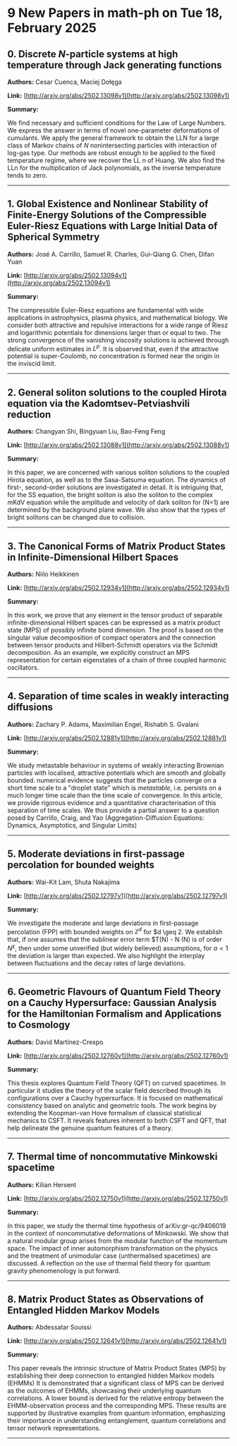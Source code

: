 # 9 New Papers in math-ph on Tue 18, February 2025

## 0. Discrete $N$-particle systems at high temperature through Jack   generating functions

**Authors:** Cesar Cuenca, Maciej Dołęga

**Link:** [http://arxiv.org/abs/2502.13098v1](http://arxiv.org/abs/2502.13098v1)

**Summary:**

We find necessary and sufficient conditions for the Law of Large Numbers. We express the answer in terms of novel one-parameter deformations of cumulants. We apply the general framework to obtain the LLN for a large class of Markov chains of $N$ nonintersecting particles with interaction of log-gas type. Our methods are robust enough to be applied to the fixed temperature regime, where we recover the LL n of Huang. We also find the LLn for the multiplication of Jack polynomials, as the inverse temperature tends to zero.

---

## 1. Global Existence and Nonlinear Stability of Finite-Energy Solutions of   the Compressible Euler-Riesz Equations with Large Initial Data of Spherical   Symmetry

**Authors:** José A. Carrillo, Samuel R. Charles, Gui-Qiang G. Chen, Difan Yuan

**Link:** [http://arxiv.org/abs/2502.13094v1](http://arxiv.org/abs/2502.13094v1)

**Summary:**

The compressible Euler-Riesz equations are fundamental with wide applications in astrophysics, plasma physics, and mathematical biology. We consider both attractive and repulsive interactions for a wide range of Riesz and logarithmic potentials for dimensions larger than or equal to two. The strong convergence of the vanishing viscosity solutions is achieved through delicate uniform estimates in $L^p$. It is observed that, even if the attractive potential is super-Coulomb, no concentration is formed near the origin in the inviscid limit.

---

## 2. General soliton solutions to the coupled Hirota equation via the   Kadomtsev-Petviashvili reduction

**Authors:** Changyan Shi, Bingyuan Liu, Bao-Feng Feng

**Link:** [http://arxiv.org/abs/2502.13088v1](http://arxiv.org/abs/2502.13088v1)

**Summary:**

In this paper, we are concerned with various soliton solutions to the coupled Hirota equation, as well as to the Sasa-Satsuma equation. The dynamics of first-, second-order solutions are investigated in detail. It is intriguing that, for the SS equation, the bright soliton is also the soliton to the complex mKdV equation while the amplitude and velocity of dark soliton for \(N=1\) are determined by the background plane wave. We also show that the types of bright solitons can be changed due to collision.

---

## 3. The Canonical Forms of Matrix Product States in Infinite-Dimensional   Hilbert Spaces

**Authors:** Niilo Heikkinen

**Link:** [http://arxiv.org/abs/2502.12934v1](http://arxiv.org/abs/2502.12934v1)

**Summary:**

In this work, we prove that any element in the tensor product of separable infinite-dimensional Hilbert spaces can be expressed as a matrix product state (MPS) of possibly infinite bond dimension. The proof is based on the singular value decomposition of compact operators and the connection between tensor products and Hilbert-Schmidt operators via the Schmidt decomposition. As an example, we explicitly construct an MPS representation for certain eigenstates of a chain of three coupled harmonic oscillators.

---

## 4. Separation of time scales in weakly interacting diffusions

**Authors:** Zachary P. Adams, Maximilian Engel, Rishabh S. Gvalani

**Link:** [http://arxiv.org/abs/2502.12881v1](http://arxiv.org/abs/2502.12881v1)

**Summary:**

We study metastable behaviour in systems of weakly interacting Brownian particles with localised, attractive potentials which are smooth and globally bounded. numerical evidence suggests that the particles converge on a short time scale to a "droplet state" which is $metastable$, i.e. persists on a much longer time scale than the time scale of convergence. In this article, we provide rigorous evidence and a quantitative characterisation of this separation of time scales. We thus provide a partial answer to a question posed by Carrillo, Craig, and Yao (Aggregation-Diffusion Equations: Dynamics, Asymptotics, and Singular Limits)

---

## 5. Moderate deviations in first-passage percolation for bounded weights

**Authors:** Wai-Kit Lam, Shuta Nakajima

**Link:** [http://arxiv.org/abs/2502.12797v1](http://arxiv.org/abs/2502.12797v1)

**Summary:**

We investigate the moderate and large deviations in first-passage percolation (FPP) with bounded weights on $\mathbb{Z}^d$ for $d \geq 2. We establish that, if one assumes that the sublinear error term $T(N) - N (N) is of order $N^\chi$, then under some unverified (but widely believed) assumptions, for $a < 1$ the deviation is larger than expected. We also highlight the interplay between fluctuations and the decay rates of large deviations.

---

## 6. Geometric Flavours of Quantum Field Theory on a Cauchy Hypersurface:   Gaussian Analysis for the Hamiltonian Formalism and Applications to Cosmology

**Authors:** David Martínez-Crespo

**Link:** [http://arxiv.org/abs/2502.12760v1](http://arxiv.org/abs/2502.12760v1)

**Summary:**

This thesis explores Quantum Field Theory (QFT) on curved spacetimes. In particular it studies the theory of the scalar field described through its configurations over a Cauchy hypersurface. It is focused on mathematical consistency based on analytic and geometric tools. The work begins by extending the Koopman-van Hove formalism of classical statistical mechanics to CSFT. It reveals features inherent to both CSFT and QFT, that help delineate the genuine quantum features of a theory.

---

## 7. Thermal time of noncommutative Minkowski spacetime

**Authors:** Kilian Hersent

**Link:** [http://arxiv.org/abs/2502.12750v1](http://arxiv.org/abs/2502.12750v1)

**Summary:**

In this paper, we study the thermal time hypothesis of arXiv:gr-qc/9406019 in the context of noncommutative deformations of Minkowski. We show that a natural modular group arises from the modular function of the momentum space. The impact of inner automorphism transformation on the physics and the treatment of unimodular case (unthermalised spacetimes) are discussed. A reflection on the use of thermal field theory for quantum gravity phenomenology is put forward.

---

## 8. Matrix Product States as Observations of Entangled Hidden Markov Models

**Authors:** Abdessatar Souissi

**Link:** [http://arxiv.org/abs/2502.12641v1](http://arxiv.org/abs/2502.12641v1)

**Summary:**

This paper reveals the intrinsic structure of Matrix Product States (MPS) by establishing their deep connection to entangled hidden Markov models (EHMMs) It is demonstrated that a significant class of MPS can be derived as the outcomes of EHMMs, showcasing their underlying quantum correlations. A lower bound is derived for the relative entropy between the EHMM-observation process and the corresponding MPS. These results are supported by illustrative examples from quantum information, emphasizing their importance in understanding entanglement, quantum correlations and tensor network representations.

---

